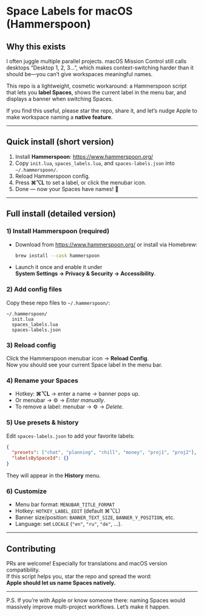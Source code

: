 # Space Labels for macOS (Hammerspoon)

## Why this exists
I often juggle multiple parallel projects. macOS Mission Control still calls desktops “Desktop 1, 2, 3…”, which makes context-switching harder than it should be—you can’t give workspaces meaningful names.

This repo is a lightweight, cosmetic workaround: a Hammerspoon script that lets you **label Spaces**, shows the current label in the menu bar, and displays a banner when switching Spaces.

If you find this useful, please star the repo, share it, and let’s nudge Apple to make workspace naming a **native feature**.

---

## Quick install (short version)

1. Install **Hammerspoon**: <https://www.hammerspoon.org/>  
2. Copy `init.lua`, `spaces_labels.lua`, and `spaces-labels.json` into `~/.hammerspoon/`.  
3. Reload Hammerspoon config.  
4. Press **⌘⌥L** to set a label, or click the menubar icon.  
5. Done — now your Spaces have names! 🎉

---

## Full install (detailed version)

### 1) Install **Hammerspoon** (required)
- Download from <https://www.hammerspoon.org/> or install via Homebrew:
  ```bash
  brew install --cask hammerspoon
  ```
- Launch it once and enable it under  
  **System Settings → Privacy & Security → Accessibility**.

### 2) Add config files
Copy these repo files to `~/.hammerspoon/`:
```
~/.hammerspoon/
  init.lua
  spaces_labels.lua
  spaces-labels.json
```

### 3) Reload config
Click the Hammerspoon menubar icon → **Reload Config**.  
Now you should see your current Space label in the menu bar.

### 4) Rename your Spaces
- Hotkey: **⌘⌥L** → enter a name → banner pops up.  
- Or menubar → ⚙ → *Enter manually*.  
- To remove a label: menubar → ⚙ → *Delete*.

### 5) Use presets & history
Edit `spaces-labels.json` to add your favorite labels:
```json
{
  "presets": ["chat", "planning", "chill", "money", "proj1", "proj2"],
  "labelsBySpaceId": {}
}
```
They will appear in the **History** menu.

### 6) Customize
- Menu bar format: `MENUBAR_TITLE_FORMAT`  
- Hotkey: `HOTKEY_LABEL_EDIT` (default ⌘⌥L)  
- Banner size/position: `BANNER_TEXT_SIZE`, `BANNER_Y_POSITION`, etc.  
- Language: set `LOCALE` (`"en"`, `"ru"`, `"de"`, …).

---

## Contributing
PRs are welcome! Especially for translations and macOS version compatibility.  
If this script helps you, star the repo and spread the word:  
**Apple should let us name Spaces natively.**

---

P.S. If you’re with Apple or know someone there: naming Spaces would massively improve multi-project workflows. Let’s make it happen.

